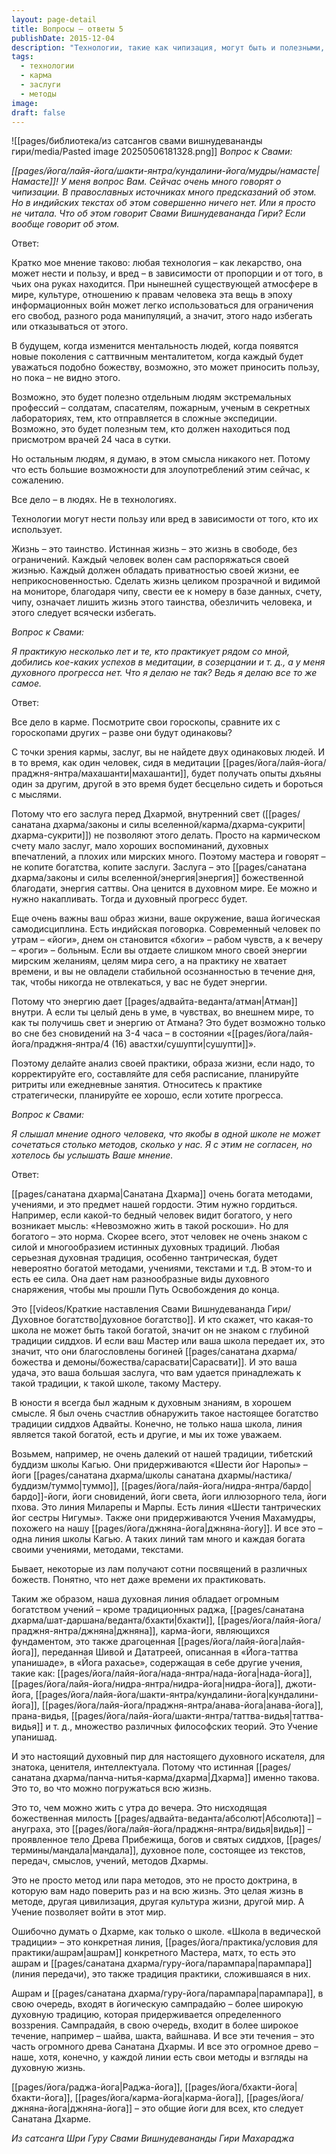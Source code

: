 ```yaml
---
layout: page-detail
title: Вопросы – ответы 5
publishDate: 2015-12-04
description: "Технологии, такие как чипизация, могут быть и полезными, и опасными - всё зависит от того, в чьих руках они находятся и как используются. В нынешних условиях они несут риск ограничения свобод и обезличивания человека, поэтому к ним следует относиться с осторожностью. Вопрос духовного прогресса объясняется кармой и накопленными заслугами: успехи в практике зависят от внутреннего света и дисциплины, а не только от внешних усилий. Многообразие методов и учений - признак силы и богатства традиции, а не её слабости; истинная Дхарма охватывает множество путей, давая искателю широкий выбор для духовного роста."
tags:
  - технологии
  - карма
  - заслуги
  - методы
image: 
draft: false
---
```

![[pages/библиотека/из сатсангов свами вишнудевананды гири/media/Pasted image 20250506181328.png]]
_Вопрос к Свами:_

_[[pages/йога/лайя-йога/шакти-янтра/кундалини-йога/мудры/намасте|Намасте]]! У меня вопрос Вам. Сейчас очень много говорят о чипизации. В православных источниках много предсказаний об этом. Но в индийских текстах об этом совершенно ничего нет. Или я просто не читала. Что об этом говорит Свами Вишнудевананда Гири? Если вообще говорит об этом._

Ответ:

Кратко мое мнение таково: любая технология – как лекарство, она может нести и пользу, и вред – в зависимости от пропорции и от того, в чьих она руках находится. При нынешней существующей атмосфере в мире, культуре, отношению к правам человека эта вещь в эпоху информационных войн может легко использоваться для ограничения его свобод, разного рода манипуляций, а значит, этого надо избегать или отказываться от этого.

В будущем, когда изменится ментальность людей, когда появятся новые поколения с саттвичным менталитетом, когда каждый будет уважаться подобно божеству, возможно, это может приносить пользу, но пока – не видно этого. 

Возможно, это будет полезно отдельным людям экстремальных профессий – солдатам, спасателям, пожарным, ученым в секретных лабораториях, тем, кто отправляется в сложные экспедиции. Возможно, это будет полезным тем, кто должен находиться под присмотром врачей 24 часа в сутки.

Но остальным людям, я думаю, в этом смысла никакого нет. Потому что есть большие возможности для злоупотреблений этим сейчас, к сожалению. 

Все дело – в людях. Не в технологиях.

Технологии могут нести пользу или вред в зависимости от того, кто их использует.

Жизнь – это таинство. Истинная жизнь – это жизнь в свободе, без ограничений. Каждый человек волен сам распоряжаться своей жизнью. Каждый должен обладать приватностью своей жизни, ее неприкосновенностью. Сделать жизнь целиком прозрачной и видимой на мониторе, благодаря чипу, свести ее к номеру в базе данных, счету, чипу, означает лишить жизнь этого таинства, обезличить человека, и этого следует всячески избегать. 

_Вопрос к Свами:_

_Я практикую несколько лет и те, кто практикует рядом со мной, добились кое-каких успехов в медитации, в созерцании и т. д., а у меня духовного прогресса нет. Что я делаю не так? Ведь я делаю все то же самое._ 

Ответ:

Все дело в карме. Посмотрите свои гороскопы, сравните их с гороскопами других – разве они будут одинаковы? 

С точки зрения кармы, заслуг, вы не найдете двух одинаковых людей. И в то время, как один человек, сидя в медитации [[pages/йога/лайя-йога/праджня-янтра/махашанти|махашанти]], будет получать опыты дхьяны один за другим, другой в это время будет бесцельно сидеть и бороться с мыслями.

Потому что его заслуга перед Дхармой, внутренний свет ([[pages/санатана дхарма/законы и силы вселенной/карма/дхарма-сукрити|дхарма-сукрити]]) не позволяют этого делать. Просто на кармическом счету мало заслуг, мало хороших воспоминаний, духовных впечатлений, а плохих или мирских много. Поэтому мастера и говорят – не копите богатства, копите заслуги. Заслуга – это [[pages/санатана дхарма/законы и силы вселенной/энергия|энергия]] божественной благодати, энергия саттвы. Она ценится в духовном мире. Ее можно и нужно накапливать. Тогда и духовный прогресс будет. 

Еще очень важны ваш образ жизни, ваше окружение, ваша йогическая самодисциплина. Есть индийская поговорка. Современный человек по утрам – «йоги», днем он становится «бхоги» – рабом чувств, а к вечеру – «роги» – больным. Если вы отдаете слишком много своей энергии мирским желаниям, целям мира сего, а на практику не хватает времени, и вы не овладели стабильной осознанностью в течение дня, так, чтобы никогда не отвлекаться, у вас не будет энергии. 

Потому что энергию дает [[pages/адвайта-веданта/атман|Атман]] внутри. А если ты целый день в уме, в чувствах, во внешнем мире, то как ты получишь свет и энергию от Атмана? Это будет возможно только во сне без сновидений на 3-4 часа – в состоянии «[[pages/йога/лайя-йога/праджня-янтра/4 (16) авастхи/сушупти|сушупти]]». 

Поэтому делайте анализ своей практики, образа жизни, если надо, то корректируйте его, составляйте для себя расписание, планируйте ритриты или ежедневные занятия. Относитесь к практике стратегически, планируйте ее хорошо, если хотите прогресса.

_Вопрос к Свами:_

_Я слышал мнение одного человека, что якобы в одной школе не может сочетаться столько методов, сколько у нас. Я с этим не согласен, но хотелось бы услышать Ваше мнение._

Ответ:

[[pages/санатана дхарма|Санатана Дхарма]] очень богата методами, учениями, и это предмет нашей гордости. Этим нужно гордиться. Например, если какой-то бедный человек видит богатого, у него возникает мысль: «Невозможно жить в такой роскоши». Но для богатого – это норма. Скорее всего, этот человек не очень знаком с силой и многообразием истинных духовных традиций. Любая серьезная духовная традиция, особенно тантрическая, будет невероятно богатой методами, учениями, текстами и т.д. В этом-то и есть ее сила. Она дает нам разнообразные виды духовного снаряжения, чтобы мы прошли Путь Освобождения до конца.

Это [[videos/Краткие наставления Свами Вишнудевананда Гири/Духовное богатство|духовное богатство]]. И кто скажет, что какая-то школа не может быть такой богатой, значит он не знаком с глубиной традиции сиддхов. И если ваш Мастер или ваша школа передает их, это значит, что они благословлены богиней [[pages/санатана дхарма/божества и демоны/божества/сарасвати|Сарасвати]]. И это ваша удача, это ваша большая заслуга, что вам удается принадлежать к такой традиции, к такой школе, такому Мастеру.

В юности я всегда был жадным к духовным знаниям, в хорошем смысле. Я был очень счастлив обнаружить такое настоящее богатство традиции сиддхов Адвайты. Конечно, не только наша школа, линия является такой богатой, есть и другие, и мы их тоже уважаем.

Возьмем, например, не очень далекий от нашей традиции, тибетский буддизм школы Кагью. Они придерживаются «Шести йог Наропы» – йоги [[pages/санатана дхарма/школы санатана дхармы/настика/буддизм/туммо|туммо]], [[pages/йога/лайя-йога/нидра-янтра/бардо|бардо]]-йоги, йоги сновидений, йоги света, йоги иллюзорного тела, йоги пхова. Это линия Миларепы и Марпы. Есть линия «Шести тантрических йог сестры Нигумы». Также они придерживаются Учения Махамудры, похожего на нашу [[pages/йога/джняна-йога|джняна-йогу]]. И все это – одна линия школы Кагью. А таких линий там много и каждая богата своими учениями, методами, текстами. 

Бывает, некоторые из лам получают сотни посвящений в различных божеств. Понятно, что нет даже времени их практиковать.

Таким же образом, наша духовная линия обладает огромным богатством учений – кроме традиционных раджа, [[pages/санатана дхарма/шат-даршана/веданта/бхакти|бхакти]], [[pages/йога/лайя-йога/праджня-янтра/джняна|джняна]], карма-йоги, являющихся фундаментом, это также драгоценная [[pages/йога/лайя-йога|лайя-йога]], переданная Шивой и Дататреей, описанная в «Йога-таттва упанишаде», в «Йога рахасье», содержащая в себе другие учения, такие как: [[pages/йога/лайя-йога/нада-янтра/нада-йога|нада-йога]], [[pages/йога/лайя-йога/нидра-янтра/нидра-йога|нидра-йога]], джоти-йога, [[pages/йога/лайя-йога/шакти-янтра/кундалини-йога|кундалини-йога]], [[pages/йога/лайя-йога/праджня-янтра/анава-йога|анава-йога]], прана-видья, [[pages/йога/лайя-йога/шакти-янтра/таттва-видья|таттва-видья]] и т. д., множество различных философских теорий. Это Учение упанишад.

И это настоящий духовный пир для настоящего духовного искателя, для знатока, ценителя, интеллектуала. Потому что истинная [[pages/санатана дхарма/панча-нитья-карма/дхарма|Дхарма]] именно такова. Это то, во что можно погружаться всю жизнь. 

Это то, чем можно жить с утра до вечера. Это нисходящая божественная милость [[pages/адвайта-веданта/абсолют|Абсолюта]] – ануграха, это [[pages/йога/лайя-йога/праджня-янтра/видья|видья]] – проявленное тело Древа Прибежища, богов и святых сиддхов, [[pages/термины/мандала|мандала]], духовное поле, состоящее из текстов, передач, смыслов, учений, методов Дхармы.

Это не просто метод или пара методов, это не просто доктрина, в которую вам надо поверить раз и на всю жизнь. Это целая жизнь в методе, другая цивилизация, другая культура жизни, другой мир. А Учение позволяет войти в этот мир.

Ошибочно думать о Дхарме, как только о школе. «Школа в ведической традиции» – это конкретная линия, [[pages/йога/практика/условия для практики/ашрам|ашрам]] конкретного Мастера, матх, то есть это ашрам и [[pages/санатана дхарма/гуру-йога/парампара|парампара]] (линия передачи), это также традиция практики, сложившаяся в них. 

Ашрам и [[pages/санатана дхарма/гуру-йога/парампара|парампара]], в свою очередь, входят в йогическую сампрадайю – более широкую духовную традицию, которая придерживается определенного воззрения. Сампрадайя, в свою очередь, входит в более широкое течение, например – шайва, шакта, вайшнава. И все эти течения – это часть огромного древа Санатана Дхармы. И все это огромное древо – наше, хотя, конечно, у каждой линии есть свои методы и взгляды на духовную жизнь. 

[[pages/йога/раджа-йога|Раджа-йога]], [[pages/йога/бхакти-йога|бхакти-йога]], [[pages/йога/карма-йога|карма-йога]], [[pages/йога/джняна-йога|джняна-йога]] – это общие йоги для всех, кто следует Санатана Дхарме.

*Из сатсанга Шри Гуру Свами Вишнудевананды Гири Махараджа*
